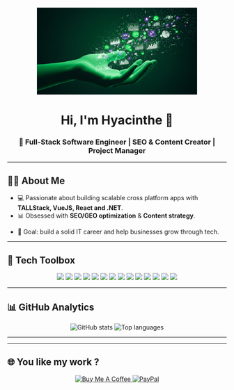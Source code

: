 <!-- Banner or Header -->
<p align="center">
  <img src="https://raw.githubusercontent.com/mbh00/assets/master/img/mbh1.jpg" height="200" alt="Banner showing Hyacinthe's tagline" />
</p>

<h1 align="center">Hi, I'm Hyacinthe 👋</h1>
<h3 align="center">🚀 Full-Stack Software Engineer | SEO & Content Creator | Project Manager</h3>

---

## 👨‍💻 About Me  

- 💻 Passionate about building scalable cross platform apps with **TALLStack, VueJS, React and .NET**.  
- 📊 Obsessed with **SEO/GEO optimization** & **Content strategy**.
<!--
- 🌍 Based in **Cameroon**, working remotely worldwide.  
- 📚 Running [**ExamBoot**](https://examboot.net) – an **AI-powered exam prep hub**.  -->
- 🎯 Goal: build a solid IT career and help businesses grow through tech.  

---

## 🧰 Tech Toolbox  

<p align="center">
  <a href="https://laravel.com/" target="_blank"><img src="https://img.shields.io/badge/Laravel-FF2D20?logo=laravel&logoColor=white" /></a>
  <a href="https://laravel-livewire.com/" target="_blank"><img src="https://img.shields.io/badge/Livewire-4E56A6?logo=livewire&logoColor=white" /></a>
  <a href="https://alpinejs.dev/" target="_blank"><img src="https://img.shields.io/badge/Alpine.js-8BC0D0?logo=alpinedotjs&logoColor=white" /></a>
  <a href="https://filamentphp.com/" target="_blank"><img src="https://img.shields.io/badge/FilamentPHP-E34F26?logo=laravel&logoColor=white" /></a>
  <a href="https://dotnet.microsoft.com/apps/aspnet/web-apps/blazor" target="_blank"><img src="https://img.shields.io/badge/Blazor-512BD4?logo=blazor&logoColor=white" /></a>
  <a href="https://www.python.org/" target="_blank"><img src="https://img.shields.io/badge/Python-3776AB?logo=python&logoColor=white" /></a>
  <a href="https://www.typescriptlang.org/" target="_blank"><img src="https://img.shields.io/badge/TypeScript-3178C6?logo=typescript&logoColor=white" /></a>
  <a href="https://tailwindcss.com/" target="_blank"><img src="https://img.shields.io/badge/TailwindCSS-38B2AC?logo=tailwindcss&logoColor=white" /></a>
  <a href="https://www.mysql.com/" target="_blank"><img src="https://img.shields.io/badge/MySQL-005C84?logo=mysql&logoColor=white" /></a>
  <a href="https://getbootstrap.com/" target="_blank"><img src="https://img.shields.io/badge/Bootstrap-7952B3?logo=bootstrap&logoColor=white" /></a>
  <a href="https://www.docker.com/" target="_blank"><img src="https://img.shields.io/badge/Docker-2496ED?logo=docker&logoColor=white" /></a>
  <a href="https://developers.google.com/search" target="_blank"><img src="https://img.shields.io/badge/SEO-4285F4?logo=google&logoColor=white" /></a>
  <a href="https://nextjs.org/" target="_blank"><img src="https://img.shields.io/badge/Next.js-000000?logo=nextdotjs&logoColor=white" /></a>
  <a href="https://inertiajs.com/" target="_blank"><img src="https://img.shields.io/badge/Inertia.js-9553E9?logo=javascript&logoColor=white" /></a>
</p>


---

## 📊 GitHub Analytics  

<p align="center">
  <img src="https://githubreadmestats-blue.vercel.app/api?username=mbh00&show_icons=true&theme=radical" alt="GitHub stats" height="165" />
  <img src="https://githubreadmestats-blue.vercel.app/api/top-langs/?username=mbh00&layout=compact&theme=radical" alt="Top languages" height="165" />
</p>

---
<!--
## 🚀 Featured Projects  

- 🔗 [**ExamBoot**](https://github.com/yourusername/eee) – AI-powered exam prep platform.  
- 📖 [**CornerLib**](https://github.com/yourusername/eee) – Digital library explorer.  
- 🌐 [**Markets Times**](https://github.com/yourusername/eee) – Stock & finance insights platform.  
 -->
---

## 🌐 You like my work ?

<p align="center">
  <a href="https://buymeacoffee.com/sweetmbh" target="_blank">
    <img src="https://img.shields.io/badge/Buy%20Me%20a%20Coffee-FFDD00?style=for-the-badge&logo=buymeacoffee&logoColor=black" alt="Buy Me A Coffee" />
  </a>
  <a href="https://paypal.me/sweetmbh" target="_blank">
    <img src="https://img.shields.io/badge/PayPal-00457C?style=for-the-badge&logo=paypal&logoColor=white" alt="PayPal" />
  </a>
</p>
